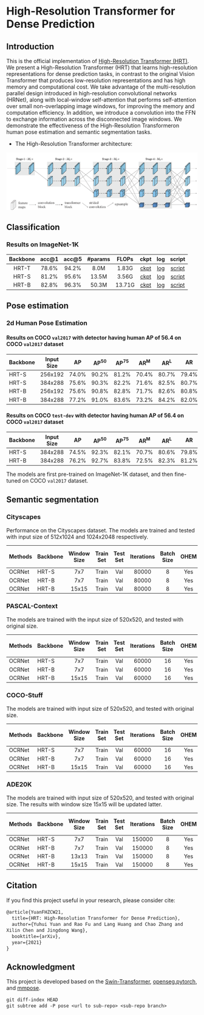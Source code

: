 # High-Resolution Transformer for Dense Prediction


## Introduction
This is the official implementation of [High-Resolution Transformer (HRT)](). We present a High-Resolution Transformer (HRT) that learns high-resolution representations for dense prediction tasks, in contrast to the original Vision Transformer that produces low-resolution representations and has high memory and computational cost. We take advantage of the multi-resolution parallel design introduced in high-resolution convolutional networks (HRNet), along with local-window self-attention that performs self-attention over small non-overlapping image windows, for improving the memory and computation efficiency. In addition, we introduce a convolution into the FFN to exchange information across the disconnected image windows. We demonstrate the effectiveness of the High-Resolution Transformeron human pose estimation and semantic segmentation tasks.

- The High-Resolution Transformer architecture:

![teaser](./cls/figures/HRT_arch5.png)


## Classification


### Results on ImageNet-1K

| Backbone | acc@1 | acc@5 | #params | FLOPs | ckpt | log | script |
| :--: | :--: | :--: | :--: | :--: | :--: | :--: | :--: |
| HRT-T | 78.6% | 94.2% | 8.0M | 1.83G |[ckpt](https://1drv.ms/u/s!Ai-PFrdirDvwj1UXGB63dBVVOuLO?e=ZLOY7r) | [log](https://1drv.ms/t/s!Ai-PFrdirDvwj1S0MH9FzWCwzzxE?e=6p1Q3X) | [script](./cls/configs/hrt/hrt_tiny.yaml)
| HRT-S | 81.2% | 95.6% | 13.5M | 3.56G |[ckpt](https://1drv.ms/u/s!Ai-PFrdirDvwj1cc3tSp4kIKI_JH?e=bHW7xj) | [log](https://1drv.ms/t/s!Ai-PFrdirDvwj1l2RxNkcb6lmGF3?e=hZ9A1K) | [script](./cls/configs/hrt/hrt_small.yaml)
| HRT-B | 82.8% | 96.3% | 50.3M | 13.71G |[ckpt](https://1drv.ms/u/s!Ai-PFrdirDvwj1iNZngTF7PEyik9?e=fv8CG6) | [log](https://1drv.ms/t/s!Ai-PFrdirDvwj1aBKjc1mKQCkwen?e=spYZOe) | [script](./cls/configs/hrt/hrt_base.yaml) |


## Pose estimation

### 2d Human Pose Estimation

#### Results on COCO `val2017` with detector having human AP of 56.4 on COCO `val2017` dataset

| Backbone  | Input Size | AP | AP<sup>50</sup> | AP<sup>75</sup> | AR<sup>M</sup> | AR<sup>L</sup> | AR | ckpt | log | script |
| :----------------- | :-----------: | :------: | :------: | :------: | :------:| :------: | :------: |:------: |:------: | :------: |
| HRT-S  | 256x192 | 74.0% | 90.2% | 81.2% | 70.4% | 80.7% | 79.4% | [ckpt](https://1drv.ms/u/s!Ai-PFrdirDvwj2PC53KZd-7v3X0H?e=hUZ0fE) | [log](https://1drv.ms/u/s!Ai-PFrdirDvwj2Bytw64p9XJuYMt?e=Fj8brM) | [script](./pose/configs/top_down/hrt/coco/hrt_small_coco_256x192.py) |
| HRT-S  | 384x288 | 75.6% | 90.3% | 82.2% | 71.6% | 82.5% | 80.7% | [ckpt](https://1drv.ms/u/s!Ai-PFrdirDvwj2TxlkzWYuh9CkvU?e=H50XSl) | [log](https://1drv.ms/u/s!Ai-PFrdirDvwj2FjbD4E7EQi-2n5?e=8xJqCD) | [script](./pose/configs/top_down/hrt/coco/hrt_small_coco_384x288.py) |
| HRT-B  | 256x192 | 75.6% | 90.8% | 82.8% | 71.7% | 82.6% | 80.8% | [ckpt](https://1drv.ms/u/s!Ai-PFrdirDvwj2V-4bLd_7RkjTFW?e=L20Wit) | [log](https://1drv.ms/u/s!Ai-PFrdirDvwj2KhySyLQ-QHUQ4l?e=FEKmfr) | [script](./pose/configs/top_down/hrt/coco/hrt_base_coco_256x192.py) |
| HRT-B  | 384x288 | 77.2% | 91.0% | 83.6% | 73.2% | 84.2% | 82.0% | [ckpt](https://1drv.ms/u/s!Ai-PFrdirDvwj2ZKrF6rWWzoRJUM?e=RCRb0p) | [log](https://1drv.ms/u/s!Ai-PFrdirDvwj100SWSwSYeZvXvL?e=Tu6Gtm) | [script](./pose/configs/top_down/hrt/coco/hrt_base_coco_384x288.py) |


#### Results on COCO `test-dev` with detector having human AP of 56.4 on COCO `val2017` dataset

| Backbone  | Input Size | AP | AP<sup>50</sup> | AP<sup>75</sup> | AR<sup>M</sup> | AR<sup>L</sup> | AR | ckpt | log | script |
| :----------------- | :-----------: | :------: | :------: | :------: | :------:| :------: | :------: |:------: |:------: | :------: |
| HRT-S  | 384x288 | 74.5% | 92.3% | 82.1% | 70.7% | 80.6% | 79.8% | [ckpt](https://1drv.ms/u/s!Ai-PFrdirDvwj2TxlkzWYuh9CkvU?e=H50XSl) | [log](https://1drv.ms/u/s!Ai-PFrdirDvwj2FjbD4E7EQi-2n5?e=8xJqCD) |  [script](./pose/configs/top_down/hrt/coco/hrt_small_coco_384x288.py) |
| HRT-B  | 384x288 | 76.2% | 92.7% | 83.8% | 72.5% | 82.3% | 81.2% | [ckpt](https://1drv.ms/u/s!Ai-PFrdirDvwj2ZKrF6rWWzoRJUM?e=RCRb0p) | [log](https://1drv.ms/u/s!Ai-PFrdirDvwj100SWSwSYeZvXvL?e=Tu6Gtm) |  [script](./pose/configs/top_down/hrt/coco/hrt_base_coco_384x288.py)  |

The models are first pre-trained on ImageNet-1K dataset, and then fine-tuned on COCO `val2017` dataset.


## Semantic segmentation


### Cityscapes
Performance on the Cityscapes dataset. The models are trained and tested with input size of 512x1024 and 1024x2048 respectively. 

Methods | Backbone | Window Size | Train Set | Test Set | Iterations | Batch Size | OHEM | mIoU | mIoU (Multi-Scale) | Log | ckpt | script |
| :---- | :------- | :---: | :--: | :--: | :--: | :--: | :--: | :--: | :--: | :--: | :--: |:--: |
OCRNet | HRT-S | 7x7 | Train | Val | 80000 | 8 | Yes | 80.0 | 81.0 | [log](https://1drv.ms/u/s!Ai-PFrdirDvwj3K-rPMQ6sHNV-Fe?e=D3IbNn) | [ckpt](https://1drv.ms/u/s!Ai-PFrdirDvwj3Wsg-_ApKUAEUft?e=BnhLal) | [script](./seg/scripts/cityscapes/hrt/run_hrt_small_ocr_v2_ohem.sh) |
OCRNet | HRT-B | 7x7 | Train | Val | 80000 | 8 | Yes | 81.4 | 82.0 | [log](https://1drv.ms/u/s!Ai-PFrdirDvwj3NtH1LBB0w6yCO3?e=p4v29Z) | [ckpt](https://1drv.ms/u/s!Ai-PFrdirDvwj3zEMdYLM8nZ5gXN?e=v7ehnB) |[script](./seg/scripts/cityscapes/hrt/run_hrt_base_ocr_v2_ohem.sh) |
OCRNet | HRT-B | 15x15 | Train | Val | 80000 | 8 | Yes | 81.9 | 82.6 | [log](https://1drv.ms/u/s!Ai-PFrdirDvwkAlyBb4tGcxSjF_A?e=diIDCV) | [ckpt](https://1drv.ms/u/s!Ai-PFrdirDvwkAp3LjwI-7Csmh0K?e=K1zXrn)|[script](./seg/scripts/cityscapes/hrt/run_hrt_base_ocr_v2_ohem_w15.sh) | 

### PASCAL-Context

The models are trained with the input size of 520x520, and tested with original size.

Methods | Backbone | Window Size | Train Set | Test Set | Iterations | Batch Size | OHEM | mIoU | mIoU (Multi-Scale) | Log | ckpt | script |
| :---- | :------- | :---: | :--: | :--: | :--: | :--: | :--: | :--: | :--: | :--: | :--: |:--: |
OCRNet | HRT-S | 7x7 | Train | Val | 60000 | 16 | Yes | 53.8 | 54.6 | [log](https://1drv.ms/u/s!Ai-PFrdirDvwj306lzvnI4s5U43l?e=J9mCfg) | [ckpt](https://1drv.ms/u/s!Ai-PFrdirDvwkADkevlhIuUrPC1T?e=hcDx5S) | [script](./seg/scripts/pascal_context/hrt/run_hrt_small_ocr_v2_ohem.sh) |
OCRNet | HRT-B | 7x7 | Train | Val | 60000 | 16 | Yes | 56.3 | 57.1 | [log](https://1drv.ms/u/s!Ai-PFrdirDvwj3_0tiJZqL7HWPv1?e=6ilX0Z) | [ckpt](https://1drv.ms/u/s!Ai-PFrdirDvwkAMUzRnCGmAxEehJ?e=HrCQ9c) |[script](./seg/scripts/pascal_context/hrt/run_hrt_base_ocr_v2_ohem.sh) |
OCRNet | HRT-B | 15x15 | Train | Val | 60000 | 16 | Yes | 57.6 | 58.5 | [log](https://1drv.ms/u/s!Ai-PFrdirDvwj3kphBj2FusLylDg?e=qZSrpp) | [ckpt](https://1drv.ms/u/s!Ai-PFrdirDvwkAIBAkrOlPp_T1YT?e=DeHMdo)|[script](./seg/scripts/pascal_context/hrt/run_hrt_base_ocr_v2_ohem_w15.sh) | 

### COCO-Stuff

The models are trained with input size of 520x520, and tested with original size.

Methods | Backbone | Window Size | Train Set | Test Set | Iterations | Batch Size | OHEM | mIoU | mIoU (Multi-Scale) | Log | ckpt | script |
| :---- | :------- | :---: | :--: | :--: | :--: | :--: | :--: | :--: | :--: | :--: | :--: |:--: |
OCRNet | HRT-S | 7x7 | Train | Val | 60000 | 16 | Yes | 37.9 | 38.9 | [log](https://1drv.ms/u/s!Ai-PFrdirDvwj3ayL8oHrwsjRP1U?e=uOa0NC) | [ckpt](https://1drv.ms/u/s!Ai-PFrdirDvwj3tbt5BhdCrsu6lK?e=up2HUI) | [script](./seg/scripts/coco_stuff/hrt/run_hrt_small_ocr_v2_ohem.sh) |
OCRNet | HRT-B | 7x7 | Train | Val | 60000 | 16 | Yes | 41.6 | 42.5 | [log](https://1drv.ms/u/s!Ai-PFrdirDvwj3iKM2xyDk-6jnJd?e=HL5s7d) | [ckpt](https://1drv.ms/u/s!Ai-PFrdirDvwkAFAYKZm2wL9C6KL?e=AZiXLK) |[script](./seg/scripts/coco_stuff/hrt/run_hrt_base_ocr_v2_ohem.sh) |
OCRNet | HRT-B | 15x15 | Train | Val | 60000 | 16 | Yes | 42.4 | 43.3 | [log](https://1drv.ms/u/s!Ai-PFrdirDvwj3RtsUasPSb4nhL_?e=WUBe74) | [ckpt](https://1drv.ms/u/s!Ai-PFrdirDvwj37Np48Gpb-Pjowu?e=iwL5UA)|[script](./seg/scripts/coco_stuff/hrt/run_hrt_base_ocr_v2_ohem_w15.sh) |  

### ADE20K

The models are trained with input size of 520x520, and tested with original size. The results with window size 15x15 will be updated latter.

Methods | Backbone | Window Size | Train Set | Test Set | Iterations | Batch Size | OHEM | mIoU | mIoU (Multi-Scale) | Log | ckpt | script |
| :---- | :------- | :---: | :--: | :--: | :--: | :--: | :--: | :--: | :--: | :--: | :--: |:--: |
OCRNet | HRT-S | 7x7 | Train | Val | 150000 | 8 | Yes | 44.0 | 45.1 | [log](https://1drv.ms/u/s!Ai-PFrdirDvwj3EehoEZZUDMX0NU?e=F8HAQi) | [ckpt](https://1drv.ms/u/s!Ai-PFrdirDvwj28i74aN6_Zk4clX?e=CWGOcd) | [script](./seg/scripts/ade20k/hrt/run_hrt_small_ocr_v2_ohem.sh) |
OCRNet | HRT-B | 7x7 | Train | Val | 150000 | 8 | Yes | 46.3 | 47.6 | [log](https://1drv.ms/u/s!Ai-PFrdirDvwj265qyyZ74PKjfqm?e=Cj7TGl) | [ckpt](https://1drv.ms/u/s!Ai-PFrdirDvwj3epNJ-QFF33tZtr?e=df3fQk) |[script](./seg/scripts/ade20k/hrt/run_hrt_base_ocr_v2_ohem.sh) |
OCRNet | HRT-B | 13x13 | Train | Val | 150000 | 8 | Yes | 48.7 | 50.0 | [log](https://1drv.ms/u/s!Ai-PFrdirDvwkAjmpl5jj0sXz2v-?e=sfhyI4) | [ckpt](https://1drv.ms/u/s!Ai-PFrdirDvwj3oTs_gVPzFDjdyU?e=yjGRKz)|[script](./seg/scripts/ade20k/hrt/run_hrt_base_ocr_v2_ohem_w13.sh) | 
OCRNet | HRT-B | 15x15 | Train | Val | 150000 | 8 | Yes | - | - | - | - | - | 

## Citation

If you find this project useful in your research, please consider cite:

```
@article{YuanFHZCW21,
  title={HRT: High-Resolution Transformer for Dense Prediction},
  author={Yuhui Yuan and Rao Fu and Lang Huang and Chao Zhang and Xilin Chen and Jingdong Wang},
  booktitle={arXiv},
  year={2021}
}
```


## Acknowledgment
This project is developed based on the [Swin-Transformer](https://github.com/microsoft/Swin-Transformer), [openseg.pytorch](https://github.com/openseg-group/openseg.pytorch), and [mmpose](https://github.com/open-mmlab/mmpose).


```
git diff-index HEAD
git subtree add -P pose <url to sub-repo> <sub-repo branch>
```
